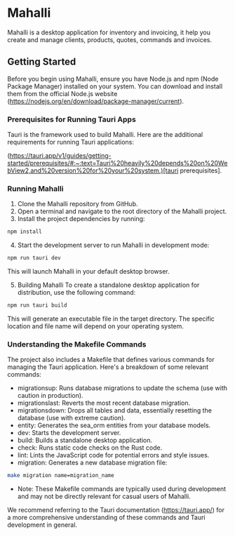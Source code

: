 # Mahalli

Mahalli is a desktop application for inventory and invoicing, it help you create and manage clients, products, quotes, commands and invoices.

## Getting Started

Before you begin using Mahalli, ensure you have Node.js and npm (Node Package Manager) installed on your system. You can download and install them from the official Node.js website (https://nodejs.org/en/download/package-manager/current).

### Prerequisites for Running Tauri Apps

Tauri is the framework used to build Mahalli. Here are the additional requirements for running Tauri applications:

(https://tauri.app/v1/guides/getting-started/prerequisites/#:~:text=Tauri%20heavily%20depends%20on%20WebView2,and%20version%20for%20your%20system.)[tauri prerequisites].

### Running Mahalli

1. Clone the Mahalli repository from GitHub.
2. Open a terminal and navigate to the root directory of the Mahalli project.
3. Install the project dependencies by running:

```Bash
npm install
```

4. Start the development server to run Mahalli in development mode:

```Bash
npm run tauri dev
```

This will launch Mahalli in your default desktop browser.

5. Building Mahalli
   To create a standalone desktop application for distribution, use the following command:

```Bash
npm run tauri build
```

This will generate an executable file in the target directory. The specific location and file name will depend on your operating system.

### Understanding the Makefile Commands

The project also includes a Makefile that defines various commands for managing the Tauri application. Here's a breakdown of some relevant commands:

- migrationsup: Runs database migrations to update the schema (use with caution in production).
- migrationslast: Reverts the most recent database migration.
- migrationsdown: Drops all tables and data, essentially resetting the database (use with extreme caution).
- entity: Generates the sea_orm entities from your database models.
- dev: Starts the development server.
- build: Builds a standalone desktop application.
- check: Runs static code checks on the Rust code.
- lint: Lints the JavaScript code for potential errors and style issues.
- migration: Generates a new database migration file:

```bash
make migration name=migration_name
```

- Note: These Makefile commands are typically used during development and may not be directly relevant for casual users of Mahalli.

We recommend referring to the Tauri documentation (https://tauri.app/) for a more comprehensive understanding of these commands and Tauri development in general.
